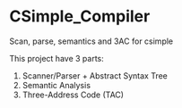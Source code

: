 # CSimple_Compiler
Scan, parse, semantics and 3AC for csimple

This project have 3 parts:
1) Scanner/Parser + Abstract Syntax Tree
2) Semantic Analysis
3) Three-Address Code (TAC)
